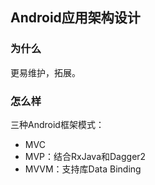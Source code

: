 ## Android应用架构设计

### 为什么

更易维护，拓展。

### 怎么样

三种Android框架模式：
* MVC
* MVP：结合RxJava和Dagger2
* MVVM：支持库Data Binding
